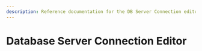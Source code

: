 ```yaml
---
description: Reference documentation for the DB Server Connection editor
---
```


# Database Server Connection Editor

